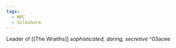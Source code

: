```yaml
---
tags:
  - NPC
  - Silkshore
---
```

Leader of [[The Wraiths]]
*sophisticated, daring, secretive* ^03acee